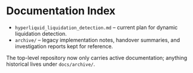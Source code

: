 # Documentation Index

- `hyperliquid_liquidation_detection.md` – current plan for dynamic liquidation detection.
- `archive/` – legacy implementation notes, handover summaries, and investigation reports kept for reference.

The top-level repository now only carries active documentation; anything historical lives under `docs/archive/`.
